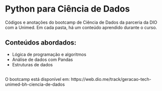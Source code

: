# Python para Ciência de Dados

Códigos e anotações do bootcamp de Ciência de Dados da parceria da DIO com a Unimed.
Em cada pasta, há um conteúdo aprendido durante o curso.

<h2>Conteúdos abordados: </h2>
<ul>
  <li>Lógica de programação e algoritmos
  <li>Análise de dados com Pandas
  <li>Estruturas de dados
</ul>

<br>
O bootcamp está disponível em: https://web.dio.me/track/geracao-tech-unimed-bh-ciencia-de-dados
